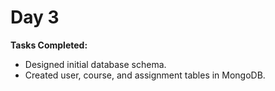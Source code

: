 # Day 3

**Tasks Completed:**
- Designed initial database schema.
- Created user, course, and assignment tables in MongoDB.
